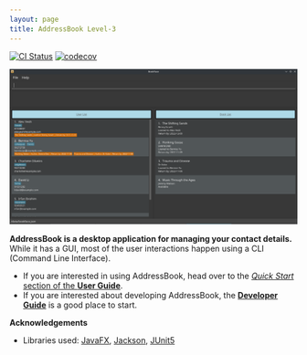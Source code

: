 ```yaml
---
layout: page
title: AddressBook Level-3
---
```


[![CI Status](https://github.com/AY2223S1-CS2103-F14-4/tp/workflows/Java%20CI/badge.svg)](https://github.com/AY2223S1-CS2103-F14-4/tp/actions)
[![codecov](https://codecov.io/gh/AY2223S1-CS2103-F14-4/tp/branch/master/graph/badge.svg)](https://codecov.io/gh/AY2223S1-CS2103-F14-4/tp)

![Ui](images/Ui.png)

**AddressBook is a desktop application for managing your contact details.** While it has a GUI, most of the user interactions happen using a CLI (Command Line Interface).

* If you are interested in using AddressBook, head over to the [_Quick Start_ section of the **User Guide**](UserGuide.html#quick-start).
* If you are interested about developing AddressBook, the [**Developer Guide**](DeveloperGuide.html) is a good place to start.


**Acknowledgements**

* Libraries used: [JavaFX](https://openjfx.io/), [Jackson](https://github.com/FasterXML/jackson), [JUnit5](https://github.com/junit-team/junit5)
